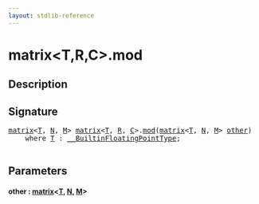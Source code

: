 ```yaml
---
layout: stdlib-reference
---
```


# matrix\<T,R,C\>\.mod

## Description





## Signature 

<pre>
<a href="../types/matrix/index" class="code_type">matrix</a>&lt;<a href="" class="code_type">T</a>, <a href="../types/matrix/index#decl-N" class="code_var">N</a>, <a href="../types/matrix/index#decl-M" class="code_var">M</a>&gt; <a href="../types/matrix/index" class="code_type">matrix</a>&lt;<a href="" class="code_type">T</a>, <a href="../types/matrix/index#decl-R" class="code_var">R</a>, <a href="../types/matrix/index#decl-C" class="code_var">C</a>&gt;.<a href="mod">mod</a>(<a href="../types/matrix/index" class="code_type">matrix</a>&lt;<a href="" class="code_type">T</a>, <a href="../types/matrix/index#decl-N" class="code_var">N</a>, <a href="../types/matrix/index#decl-M" class="code_var">M</a>&gt; <a href="mod#decl-other" class="code_param">other</a>)
    <span class='code_keyword'>where</span> <a href="" class="code_type">T</a> : <a href="../interfaces/0_builtinfloatingpointtype-029hm/index" class="code_type">__BuiltinFloatingPointType</a>;

</pre>

## Parameters

####  <a id="decl-other"></a>other  : [matrix](../types/matrix/index)\<[T](), [N](../types/matrix/index#decl-N), [M](../types/matrix/index#decl-M)\>

